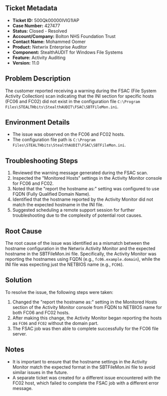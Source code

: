 ## Ticket Metadata
- **Ticket ID:** 500Qk00000IVIG1IAP
- **Case Number:** 427477
- **Status:** Closed - Resolved
- **Account/Company:** Bolton NHS Foundation Trust
- **Contact Name:** Mohammed Oomer
- **Product:** Netwrix Enterprise Auditor
- **Component:** StealthAUDIT for Windows File Systems
- **Feature:** Activity Auditing
- **Version:** 11.0

## Problem Description
The customer reported receiving a warning during the FSAC (File System Activity Collection) scan indicating that the INI section for specific hosts (FC06 and FC02) did not exist in the configuration file `C:\Program Files\STEALTHbits\StealthAUDIT\FSAC\SBTFileMon.ini`.

## Environment Details
- The issue was observed on the FC06 and FC02 hosts.
- The configuration file path is `C:\Program Files\STEALTHbits\StealthAUDIT\FSAC\SBTFileMon.ini`.

## Troubleshooting Steps
1. Reviewed the warning message generated during the FSAC scan.
2. Inspected the "Monitored Hosts" settings in the Activity Monitor console for FC06 and FC02.
3. Noted that the "report the hostname as:" setting was configured to use FQDN (Fully Qualified Domain Name).
4. Identified that the hostname reported by the Activity Monitor did not match the expected hostname in the INI file.
5. Suggested scheduling a remote support session for further troubleshooting due to the complexity of potential root causes.

## Root Cause
The root cause of the issue was identified as a mismatch between the hostname configuration in the Netwrix Activity Monitor and the expected hostname in the SBTFileMon.ini file. Specifically, the Activity Monitor was reporting the hostnames using FQDN (e.g., `fc06.example.domain`), while the INI file was expecting just the NETBIOS name (e.g., `FC06`).

## Solution
To resolve the issue, the following steps were taken:
1. Changed the "report the hostname as:" setting in the Monitored Hosts section of the Activity Monitor console from FQDN to NETBIOS name for both FC06 and FC02 hosts.
2. After making this change, the Activity Monitor began reporting the hosts as `FC06` and `FC02` without the domain part.
3. The FSAC job was then able to complete successfully for the FC06 file server.

## Notes
- It is important to ensure that the hostname settings in the Activity Monitor match the expected format in the SBTFileMon.ini file to avoid similar issues in the future.
- A separate ticket was created for a different issue encountered with the FC02 host, which failed to complete the FSAC job with a different error message.